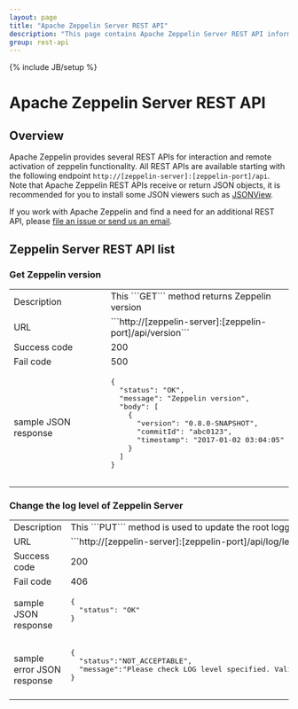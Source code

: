 ```yaml
---
layout: page
title: "Apache Zeppelin Server REST API"
description: "This page contains Apache Zeppelin Server REST API information."
group: rest-api
---
```

<!--
Licensed under the Apache License, Version 2.0 (the "License");
you may not use this file except in compliance with the License.
You may obtain a copy of the License at

http://www.apache.org/licenses/LICENSE-2.0

Unless required by applicable law or agreed to in writing, software
distributed under the License is distributed on an "AS IS" BASIS,
WITHOUT WARRANTIES OR CONDITIONS OF ANY KIND, either express or implied.
See the License for the specific language governing permissions and
limitations under the License.
-->
{% include JB/setup %}

# Apache Zeppelin Server REST API

<div id="toc"></div>

## Overview
Apache Zeppelin provides several REST APIs for interaction and remote activation of zeppelin functionality.
All REST APIs are available starting with the following endpoint `http://[zeppelin-server]:[zeppelin-port]/api`. 
Note that Apache Zeppelin REST APIs receive or return JSON objects, it is recommended for you to install some JSON viewers such as [JSONView](https://chrome.google.com/webstore/detail/jsonview/chklaanhfefbnpoihckbnefhakgolnmc).

If you work with Apache Zeppelin and find a need for an additional REST API, please [file an issue or send us an email](http://zeppelin.apache.org/community.html).


## Zeppelin Server REST API list

### Get Zeppelin version
  <table class="table-configuration">
    <col width="200">
    <tr>
      <td>Description</td>
      <td>This ```GET``` method returns Zeppelin version</td>
    </tr>
    <tr>
      <td>URL</td>
      <td>```http://[zeppelin-server]:[zeppelin-port]/api/version```</td>
    </tr>
    <tr>
      <td>Success code</td>
      <td>200</td>
    </tr>
    <tr>
      <td> Fail code</td>
      <td> 500 </td>
    </tr>
    <tr>
      <td> sample JSON response
      </td>
      <td>
        <pre>
{
  "status": "OK",
  "message": "Zeppelin version",
  "body": [
    {
      "version": "0.8.0-SNAPSHOT",
      "commitId": "abc0123",
      "timestamp": "2017-01-02 03:04:05"
    }
  ]
}     
        </pre>
      </td>
    </tr>
  </table>

### Change the log level of Zeppelin Server 
  <table class="table-configuration">
    <col width="200">
    <tr>
      <td>Description</td>
      <td>This ```PUT``` method is used to update the root logger's log level of the server.</td>
    </tr>
    <tr>
      <td>URL</td>
      <td>```http://[zeppelin-server]:[zeppelin-port]/api/log/level/<LOG_LEVEL>```</td>
    </tr>
    <tr>
      <td>Success code</td>
      <td>200</td>
    </tr>
    <tr>
      <td> Fail code</td>
      <td> 406 </td>
    </tr>
    <tr>
      <td> sample JSON response
      </td>
      <td>
        <pre>
{
  "status": "OK"
}     
        </pre>
      </td>
    </tr>
    <tr>
      <td> sample error JSON response
      </td>
      <td>
        <pre>
{
  "status":"NOT_ACCEPTABLE",
  "message":"Please check LOG level specified. Valid values: DEBUG, ERROR, FATAL, INFO, TRACE, WARN"
}     
        </pre>
      </td>
    </tr>
  </table>
